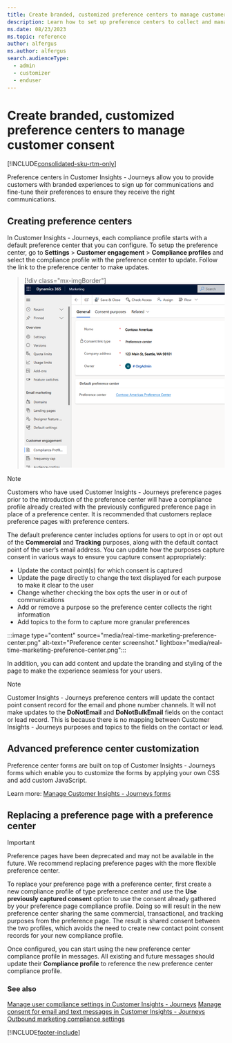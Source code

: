 ```yaml
---
title: Create branded, customized preference centers to manage customer consent
description: Learn how to set up preference centers to collect and manage consent from your customers.
ms.date: 08/23/2023
ms.topic: reference
author: alfergus
ms.author: alfergus
search.audienceType: 
  - admin
  - customizer
  - enduser
---
```


# Create branded, customized preference centers to manage customer consent

[!INCLUDE[consolidated-sku-rtm-only](./includes/consolidated-sku-rtm-only.md)]

Preference centers in Customer Insights - Journeys allow you to provide customers with branded experiences to sign up for communications and fine-tune their preferences to ensure they receive the right communications.

## Creating preference centers

In Customer Insights - Journeys, each compliance profile starts with a default preference center that you can configure. To setup the preference center, go to **Settings** > **Customer engagement** > **Compliance profiles** and select the compliance profile with the preference center to update. Follow the link to the preference center to make updates.

> [!div class="mx-imgBorder"]
> ![Compliance profile screenshot.](media/real-time-marketing-compliance-profile.png "Compliance profile screenshot")

> [!NOTE]
> Customers who have used Customer Insights - Journeys preference pages prior to the introduction of the preference center will have a compliance profile already created with the previously configured preference page in place of a preference center. It is recommended that customers replace preference pages with preference centers.

The default preference center includes options for users to opt in or opt out of the **Commercial** and **Tracking** purposes, along with the default contact point of the user’s email address. You can update how the purposes capture consent in various ways to ensure you capture consent appropriately:

- Update the contact point(s) for which consent is captured
- Update the page directly to change the text displayed for each purpose to make it clear to the user
- Change whether checking the box opts the user in or out of communications
- Add or remove a purpose so the preference center collects the right information
- Add topics to the form to capture more granular preferences

:::image type="content" source="media/real-time-marketing-preference-center.png" alt-text="Preference center screenshot." lightbox="media/real-time-marketing-preference-center.png":::

In addition, you can add content and update the branding and styling of the page to make the experience seamless for your users.

> [!NOTE]
> Customer Insights - Journeys preference centers will update the contact point consent record for the email and phone number channels. It will not make updates to the **DoNotEmail** and **DoNotBulkEmail** fields on the contact or lead record. This is because there is no mapping between Customer Insights - Journeys purposes and topics to the fields on the contact or lead.

## Advanced preference center customization
Preference center forms are built on top of Customer Insights - Journeys forms which enable you to customize the forms by applying your own CSS and add custom JavaScript.

Learn more: [Manage Customer Insights - Journeys forms](real-time-marketing-manage-forms.md#advanced-form-customization)


## Replacing a preference page with a preference center
> [!IMPORTANT]
> Preference pages have been deprecated and may not be available in the future. We recommend replacing preference pages with the more flexible preference center.

To replace your preference page with a preference center, first create a new compliance profile of type preference center and use the **Use previously captured consent** option to use the consent already gathered by your preference page compliance profile. Doing so will result in the new preference center sharing the same commercial, transactional, and tracking purposes from the preference page. The result is shared consent between the two profiles, which avoids the need to create new contact point consent records for your new compliance profile.

Once configured, you can start using the new preference center compliance profile in messages. All existing and future messages should update their **Compliance profile** to reference the new preference center compliance profile.

### See also

[Manage user compliance settings in Customer Insights - Journeys](real-time-marketing-compliance-settings.md)
[Manage consent for email and text messages in Customer Insights - Journeys](real-time-marketing-email-text-consent.md)
[Outbound marketing compliance settings](privacy-use-features.md)

[!INCLUDE[footer-include](./includes/footer-banner.md)]
